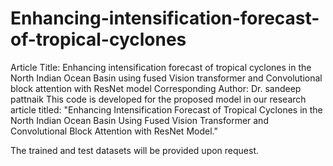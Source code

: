 # Enhancing-intensification-forecast-of-tropical-cyclones
Article Title: Enhancing intensification forecast of tropical cyclones in the North Indian Ocean Basin using fused Vision transformer and Convolutional block attention with ResNet model Corresponding Author: Dr. sandeep pattnaik
This code is developed for the proposed model in our research article titled: "Enhancing Intensification Forecast of Tropical Cyclones in the North Indian Ocean Basin Using Fused Vision Transformer and Convolutional Block Attention with ResNet Model."

The trained and test datasets will be provided upon request.

